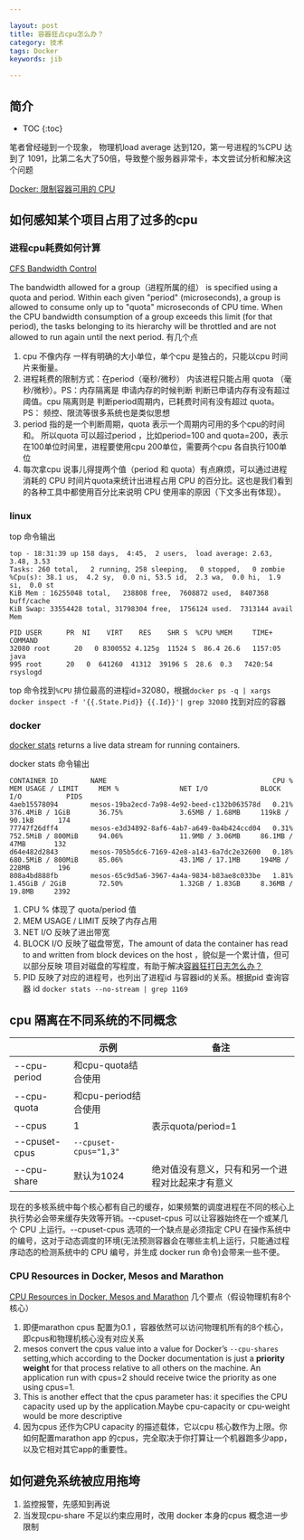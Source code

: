```yaml
---

layout: post
title: 容器狂占cpu怎么办？
category: 技术
tags: Docker
keywords: jib

---
```


## 简介

* TOC
{:toc}

笔者曾经碰到一个现象， 物理机load average 达到120，第一号进程的%CPU 达到了 1091，比第二名大了50倍，导致整个服务器非常卡，本文尝试分析和解决这个问题

[Docker: 限制容器可用的 CPU](https://www.cnblogs.com/sparkdev/p/8052522.html)

## 如何感知某个项目占用了过多的cpu

### 进程cpu耗费如何计算

[CFS Bandwidth Control](https://www.kernel.org/doc/Documentation/scheduler/sched-bwc.txt)

The bandwidth allowed for a group（进程所属的组） is specified using a quota and period. Within
each given "period" (microseconds), a group is allowed to consume only up to
"quota" microseconds of CPU time.  When the CPU bandwidth consumption of a
group exceeds this limit (for that period), the tasks belonging to its
hierarchy will be throttled and are not allowed to run again until the next
period. 有几个点

1. cpu 不像内存 一样有明确的大小单位，单个cpu 是独占的，只能以cpu 时间片来衡量。
2. 进程耗费的限制方式：在period（毫秒/微秒） 内该进程只能占用 quota （毫秒/微秒）。PS：内存隔离是 申请内存的时候判断 判断已申请内存有没有超过阈值。cpu 隔离则是 判断period周期内，已耗费时间有没有超过 quota。PS： 频控、限流等很多系统也是类似思想
3. period 指的是一个判断周期，quota 表示一个周期内可用的多个cpu的时间和。 所以quota 可以超过period ，比如period=100 and  quota=200，表示在100单位时间里，进程要使用cpu 200单位，需要两个cpu 各自执行100单位
4. 每次拿cpu 说事儿得提两个值（period 和 quota）有点麻烦，可以通过进程消耗的 CPU 时间片quota来统计出进程占用 CPU 的百分比。这也是我们看到的各种工具中都使用百分比来说明 CPU 使用率的原因（下文多出有体现）。

### linux

top 命令输出

    top - 18:31:39 up 158 days,  4:45,  2 users,  load average: 2.63, 3.48, 3.53
    Tasks: 260 total,   2 running, 258 sleeping,   0 stopped,   0 zombie
    %Cpu(s): 38.1 us,  4.2 sy,  0.0 ni, 53.5 id,  2.3 wa,  0.0 hi,  1.9 si,  0.0 st
    KiB Mem : 16255048 total,   238808 free,  7608872 used,  8407368 buff/cache
    KiB Swap: 33554428 total, 31798304 free,  1756124 used.  7313144 avail Mem

    PID USER      PR  NI    VIRT    RES    SHR S  %CPU %MEM     TIME+ COMMAND
    32080 root      20   0 8300552 4.125g  11524 S  86.4 26.6   1157:05 java
    995 root      20   0  641260  41312  39196 S  28.6  0.3   7420:54 rsyslogd

top 命令找到`%CPU` 排位最高的进程id=32080，根据`docker ps -q | xargs docker inspect -f '{{.State.Pid}} {{.Id}}'| grep 32080`  找到对应的容器

### docker

[docker stats](https://docs.docker.com/engine/reference/commandline/stats/) returns a live data stream for running containers.

docker stats 命令输出

    CONTAINER ID        NAME                                         CPU %               MEM USAGE / LIMIT     MEM %               NET I/O             BLOCK I/O           PIDS
    4aeb15578094        mesos-19ba2ecd-7a98-4e92-beed-c132b063578d   0.21%               376.4MiB / 1GiB       36.75%              3.65MB / 1.68MB     119kB / 90.1kB      174
    77747f26dff4        mesos-e3d34892-8af6-4ab7-a649-0a4b424ccd04   0.31%               752.5MiB / 800MiB     94.06%              11.9MB / 3.06MB     86.1MB / 47MB       132
    d64e482d2843        mesos-705b5dc6-7169-42e8-a143-6a7dc2e32600   0.18%               680.5MiB / 800MiB     85.06%              43.1MB / 17.1MB     194MB / 228MB       196
    808a4bd888fb        mesos-65c9d5a6-3967-4a4a-9834-b83ae8c033be   1.81%               1.45GiB / 2GiB        72.50%              1.32GB / 1.83GB     8.36MB / 19.8MB     2392


1. CPU % 体现了 quota/period 值
2. MEM USAGE / LIMIT 反映了内存占用
3. NET I/O 反映了进出带宽
4. BLOCK I/O 反映了磁盘带宽，The amount of data the container has read to and written from block devices on the host ，貌似是一个累计值，但可以部分反映 项目对磁盘的写程度，有助于解决[容器狂打日志怎么办？](http://qiankunli.github.io/2019/03/05/container_log.html)
5. PID 反映了对应的进程号，也列出了进程id 与容器id的关系。根据pid 查询容器 id `docker stats --no-stream | grep 1169`

## cpu 隔离在不同系统的不同概念

||示例|备注|
|---|---|---|
|--cpu-period|和cpu-quota结合使用|
|--cpu-quota|和cpu-period结合使用|
|--cpus|1|表示quota/period=1|貌似是docker 提出的概念|
|--cpuset-cpus|`--cpuset-cpus="1,3"`|
|--cpu-share|默认为1024|绝对值没有意义，只有和另一个进程对比起来才有意义|

现在的多核系统中每个核心都有自己的缓存，如果频繁的调度进程在不同的核心上执行势必会带来缓存失效等开销。--cpuset-cpus 可以让容器始终在一个或某几个 CPU 上运行。--cpuset-cpus 选项的一个缺点是必须指定 CPU 在操作系统中的编号，这对于动态调度的环境(无法预测容器会在哪些主机上运行，只能通过程序动态的检测系统中的 CPU 编号，并生成 docker run 命令)会带来一些不便。

### CPU Resources in Docker, Mesos and Marathon

[CPU Resources in Docker, Mesos and Marathon](https://zcox.wordpress.com/2014/09/17/cpu-resources-in-docker-mesos-and-marathon/) 几个要点（假设物理机有8个核心）

1. 即便marathon cpus 配置为0.1 ，容器依然可以访问物理机所有的8个核心，即cpus和物理机核心没有对应关系
2. mesos convert the cpus value into a value for Docker’s `--cpu-shares` setting,which according to the Docker documentation is just a **priority weight** for that process relative to all others on the machine. An application run with cpus=2 should receive twice the priority as one using cpus=1.
3.  This is another effect that the cpus parameter has: it specifies the CPU capacity used up by the application.Maybe cpu-capacity or cpu-weight would be more descriptive
4. 因为cpus 还作为CPU capacity 的描述载体，它以cpu 核心数作为上限。你如何配置marathon app 的cpus，完全取决于你打算让一个机器跑多少app，以及它相对其它app的重要性。 


## 如何避免系统被应用拖垮

1. 监控报警，先感知到再说
2. 当发现cpu-share 不足以约束应用时，改用 docker 本身的cpus 概念进一步限制




